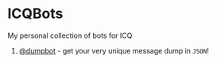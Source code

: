 # ICQBots
My personal collection of bots for ICQ

1) [@dumpbot](https://github.com/hugmouse/ICQBots/tree/master/dumpbot) - get your very unique message dump in `JSON`!